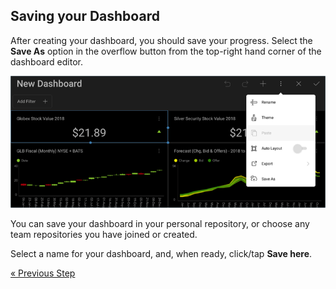 ## Saving your Dashboard

After creating your dashboard, you should save your progress. Select the
**Save As** option in the overflow button from the top-right hand corner
of the dashboard editor.

![FinanceAccessingSaveMenu\_All](images/FinanceAccessingSaveMenu_All.png)

You can save your dashboard in your personal repository, or choose any team repositories you have joined or created.

Select a name for your dashboard, and, when ready, click/tap **Save here**.


<style>
.previous {
    text-align: left
}

.next {
    float: right
}

</style>

<a href="finance-adding-other-visualizations.md" class="previous">&laquo; Previous Step</a>
